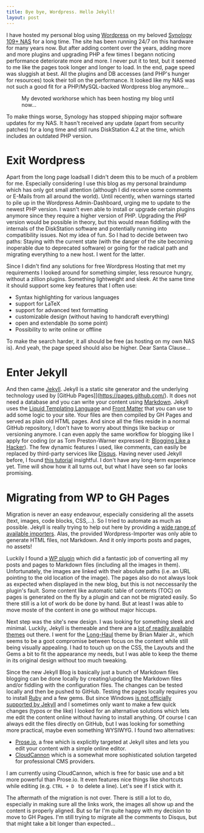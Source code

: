 ```yaml
---
title: Bye bye, Wordpress. Hello Jekyll!
layout: post
---
```

I have hosted my personal blog using [Wordpress](https://wordpress.org/) on my beloved [Synology 109+ NAS](https://www.synology.com/de-de/support/download/DS109+#utilities) for a long time. The site has been running 24/7 on this hardware for many years now. But after adding content over the years, adding more and more plugins and upgrading PHP a few times I begann noticing performance deteriorate more and more. I never put it to test, but it seemed to me like the pages took longer and longer to load. In the end, page speed was sluggish at best. All the plugins and DB accesses (and PHP's hunger for resources) took their toll on the performance. It looked like my NAS was not such a good fit for a PHP/MySQL-backed Wordpress blog anymore...

<figure>
	<img src="{{ '/assets/img/posts/synology_109_nas.jpg' | prepend: site.baseurl }}" alt=""> 
	<figcaption>My devoted workhorse which has been hosting my blog until now...</figcaption>
</figure>

To make things worse, Synology has stopped shipping major software updates for my NAS. It hasn't received any update (apart from security patches) for a long time and still runs DiskStation 4.2 at the time, which includes an outdated PHP version. 

# Exit Wordpress

Apart from the long page loadsall I didn't deem this to be much of a problem for me. Especially considering I use this blog as my personal braindump which has only got small attention (although I did receive some comments or E-Mails from all around the world). Until recently, when warnings started to pile up in the Wordpress Admin-Dashboard, urging me to update to the newest PHP version. I wasn't even able to install or upgrade certain plugins anymore since they require a higher version of PHP. Upgrading the PHP version would be possible in theory, but this would mean fiddling with the internals of the DiskStation software and potentially running into compatibility issues. Not my idea of fun. So I had to decide between two paths: Staying with the current state (with the danger of the site becoming inoperable due to deprecated software) or going for the radical path and migrating everything to a new host. I went for the latter.

Since I didn't find any solutions for free Wordpress Hosting that met my requirements I looked around for something simpler, less resource hungry, without a zillion plugins. Something lightweight and sleek. At the same time it should support some key features that I often use:

- Syntax highlighting for various languages
- support for LaTeX
- support for advanced text formatting
- customizable design (without having to handcraft everything)
- open and extendable (to some point)
- Possibility to write online or offline

To make the search harder, it all should be free (as hosting on my own NAS is). And yeah, the page speed should also be higher. Dear Santa Clause...

# Enter Jekyll

And then came [Jekyll](https://jekyllrb.com/). Jekyll is a static site generator and the underlying technology used by [GitHub Pages]](https://pages.github.com/). It does not need a database and you can write your content using [Markdown](https://en.wikipedia.org/wiki/Markdown). Jekyll uses the [Liquid Templating Language](http://shopify.github.io/liquid/) and [Front Matter](https://jekyllrb.com/docs/frontmatter/) that you can use to add some logic to your site. Your files are then compiled by GH Pages and served as plain old HTML pages. And since all the files reside in a normal GitHub repository, I don't have to worry about things like backup or versioning anymore. I can even apply the same workflow for blogging like I apply for coding (or as Tom Preston-Warner expressed it: [Blogging Like a Hacker](http://tom.preston-werner.com/2008/11/17/blogging-like-a-hacker.html)). The few dynamic features I used, like comments, can easily be replaced by third-party services like [Disqus](disqus.com). Having never used Jekyll before, I found [this tutorial](https://www.smashingmagazine.com/2014/08/build-blog-jekyll-github-pages/) insightful. I don't have any long-term experience yet. Time will show how it all turns out, but what I have seen so far looks promising.

# Migrating from WP to GH Pages
Migration is never an easy endeavour, especially considering all the assets (text, images, code blocks, CSS,...). So I tried to automate as much as possible. Jekyll is really trying to help out here by providing a [wide range of available importers](http://import.jekyllrb.com/). Alas, the provided Wordpress-Importer was only able to generate HTML files, not Markdown. And it only imports posts and pages, no assets!

Luckily I found a [WP plugin](https://github.com/benbalter/wordpress-to-jekyll-exporter) which did a fantastic job of converting all my posts and pages to Markdown files (including all the images in them). Unfortunately, the images are linked with their absolute paths (i.e. an URL pointing to the old location of the image). The pages also do not always look as expected when displayed in the new blog, but this is not neccessarily the plugin's fault. Some content like automatic table of contents (TOC) on pages is generated on the fly by a plugin and can not be migrated easily. So there still is a lot of work do be done by hand. But at least I was able to move moste of the content in one go without major hiccups.

Next step was the site's new design. I was looking for something sleek and minimal. Luckily, Jekyll is themeable and there are a [lot of readily available themes](http://jekyllthemes.org/) out there. I went for the [Long-Haul](https://github.com/brianmaierjr/long-haul) theme by Brian Maier Jr., which seems to be a goot compromise between focus on the content while still being visually appealing. I had to touch up on the CSS, the Layouts and the Gems a bit to fit the appearance my needs, but I was able to keep the theme in its original design without too much tweaking.

Since the new Jekyll Blog is basically just a bunch of Markdown files blogging can be done locally by creating/updating the Markdown files and/or fiddling with the configuration files. The changes can be tested locally and then be pushed to GitHub. Testing the pages locally requires you to install [Ruby](https://www.ruby-lang.org/de/) and a few gems. But since Windows [is not officially supported by Jekyll](https://jekyllrb.com/docs/windows/) and I sometimes only want to make a few quick changes (typos or the like) I looked for an alternative solutions which lets me edit the content online without having to install anything. Of course I can always edit the files directly on GitHub, but I was looking for something more practical, maybe even something WYSIWYG. I found two alternatives:

* [Prose.io](http://prose.io/), a free which is explicitly targeted at Jekyll sites and lets you edit your content with a simple online editor.
* [CloudCannon](https://cloudcannon.com/) which is a somewhat more sophisticated solution targeted for professional CMS providers. 

I am currently using CloudCannon, which is free for basic use and a bit more powerful than Prose.io. It even features nice things like shortcuts while editing (e.g. `CTRL + D ` to delete a line). Let's see if I stick with it.

The aftermath of the migration is not over. There is still a lot to do, especially in making sure all the links work, the images all show up and the content is properly aligned. But so far I'm quite happy with my decision to move to GH Pages. I'm still trying to migrate all the comments to Disqus, but that might take a bit longer than expected...

<!--
---
**Update**
Migration is over and I hope everything is in its right place now. The Simplicity of Jekyll/GitHub makes blogging is a breeze, so I don't miss my old Wordpress-Setup at all. I guess I should rename this post's title to _"Bye bye, sluggish performance, security issues, database administration, data backup, plugin incompabilities, ... Hello Markdown, integrated version control, statelessness, ..."_, but I guess that would be a bit too long... ;)
-->